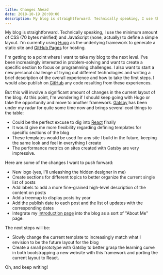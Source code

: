 ```yaml
---
title: Changes Ahead
date: 2018-10-19 20:00:00
description: My blog is straightforward. Technically speaking, I use the minimum amount of CSS (70 bytes minified) and JavaScript (none, actually) to define a simple layout. I'm currently using Hugo as the underlying framework to generate a static site and GitHub Pages for hosting.
---
```


My blog is straightforward. Technically speaking, I use the minimum amount of CSS (70 bytes minified) and JavaScript (none, actually) to define a simple layout. I'm currently using [Hugo][hugo] as the underlying framework to generate a static site and [GitHub Pages][githubpages] for hosting.

I'm getting to a point where I want to take my blog to the next level. I've been increasingly interested in problem-solving and want to create a specific section to focus on programming challenges. I also want to start a new personal challenge of trying out different technologies and writing a brief description of the overall experience and how to take the first steps. I would also publish on [GitHub][github] any code resulting from these experiences.

But this will involve a significant amount of changes in the current layout of the blog. At this point, I'm wondering if I should keep going with Hugo or take the opportunity and move to another framework. [Gatsby][gatsby] has been under my radar for quite some time now and brings several cool things to the table:

* Could be the perfect excuse to dig into [React][react] finally
* It would give me more flexibility regarding defining templates for specific sections of the blog
* These templates would be used for any site I build in the future, keeping the same look and feel in everything I create
* The performance metrics on sites created with Gatsby are very impressive.

Here are some of the changes I want to push forward:

* New logo (yes, I'll unleashing the hidden designer in me)
* Create sections for different topics to better organize the current single list of posts
* Add labels to add a more fine-grained high-level description of the content on posts
* Add a treemap to display posts by year
* Add the publish date to each post and the list of updates with the corresponding dates
* Integrate my [introduction page][mulberrybeacon] into the blog as a sort of "About Me" page.

The next steps will be:

* Slowly change the current template to increasingly match what I envision to be the future layout for the blog
* Create a small prototype with Gatsby to better grasp the learning curve in both bootstrapping a new website with this framework and porting the current layout to React.

Oh, and keep writing!

[hugo]: https://gohugo.io/
[githubpages]: https://pages.github.com/
[github]: https://github.com/
[gatsby]: https://www.gatsbyjs.org/
[react]: https://reactjs.org/
[mulberrybeacon]: https://mulberrybeacon.com/